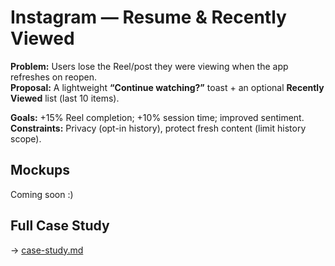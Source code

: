 # Instagram — Resume & Recently Viewed

**Problem:** Users lose the Reel/post they were viewing when the app refreshes on reopen.  
**Proposal:** A lightweight **“Continue watching?”** toast + an optional **Recently Viewed** list (last 10 items).

**Goals:** +15% Reel completion; +10% session time; improved sentiment.  
**Constraints:** Privacy (opt-in history), protect fresh content (limit history scope).

## Mockups
Coming soon :)

## Full Case Study
→ [case-study.md](./case-study.md)
